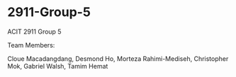 # 2911-Group-5
ACIT 2911 Group 5

Team Members:

Cloue Macadangdang,
Desmond Ho,
Morteza Rahimi-Mediseh,
Christopher Mok,
Gabriel Walsh,
Tamim Hemat 